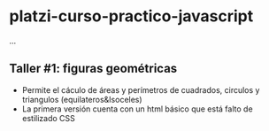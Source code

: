 # platzi-curso-practico-javascript

...


## Taller #1: figuras geométricas

- Permite el cáculo de áreas y perímetros de cuadrados, circulos y triangulos (equilateros&Isoceles)
- La primera versión cuenta con un html básico que está falto de estilizado CSS